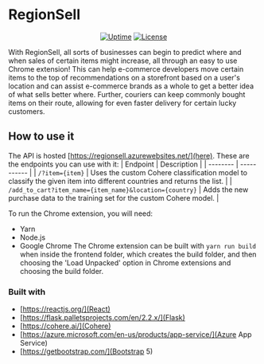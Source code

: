 # RegionSell

<p align="center">
  <a href="https://regionsell.azurewebsites.net/?item=something"><img src="https://betteruptime.com/status-badges/v1/monitor/a9kf.svg" alt="Uptime"></a>
  <a href="https://github.com/arnavgupta03/regionsell/blob/main/LICENSE"><img src="https://img.shields.io/badge/license-MIT-purple" alt="License"></a>
</p>

With RegionSell, all sorts of businesses can begin to predict where and when sales of certain items might increase, all through an easy to use Chrome extension! This can help e-commerce developers move certain items to the top of recommendations on a storefront based on a user's location and can assist e-commerce brands as a whole to get a better idea of what sells better where. Further, couriers can keep commonly bought items on their route, allowing for even faster delivery for certain lucky customers.

## How to use it

The API is hosted [https://regionsell.azurewebsites.net/](here). These are the endpoints you can use with it:
| Endpoint | Description |
| -------- | ----------- |
| ```/?item={item}``` | Uses the custom Cohere classification model to classify the given item into different countries and returns the list. |
| ```/add_to_cart?item_name={item_name}&location={country}``` | Adds the new purchase data to the training set for the custom Cohere model. |


To run the Chrome extension, you will need:
- Yarn
- Node.js
- Google Chrome
The Chrome extension can be built with ```yarn run build``` when inside the frontend folder, which creates the build folder, and then choosing the 'Load Unpacked' option in Chrome extensions and choosing the build folder.

### Built with
- [https://reactjs.org/](React)
- [https://flask.palletsprojects.com/en/2.2.x/](Flask)
- [https://cohere.ai/](Cohere)
- [https://azure.microsoft.com/en-us/products/app-service/](Azure App Service)
- [https://getbootstrap.com/](Bootstrap 5)
